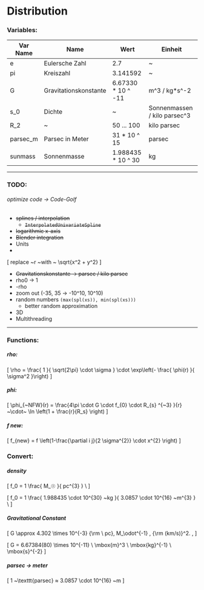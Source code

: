 # Distribution

### Variables:

Var Name | Name | Wert | Einheit
-- | -- | -- | --
e  | Eulersche Zahl | 2.7 | ~ |
pi | Kreiszahl | 3.141592 | ~ |
G | Gravitationskonstante | 6.67330 * 10 ^ -11 | m^3 / kg*s^-2
s_0 | Dichte | ~ | Sonnenmassen / kilo parsec^3 |
R_2 | ~ | 50 ... 100 | kilo parsec |
parsec_m | Parsec in Meter | 31 * 10 ^ 15 | parsec |
sunmass | Sonnenmasse | 1.988435 * 10 ^ 30 | kg

---

### TODO:
###### optimize code -> Code-Golf

- ~~splines / interpolation~~
  - ~~`InterpolatedUnivariateSpline`~~
- ~~logarithmic x-axis~~
- ~~Blender integration~~
- Units
-
\[
  replace ~r ~with  ~ \sqrt{x^2 + y^2}
\]
- ~~Gravitationskonstante -> parsec / kilo parsec~~
- rho0 -> 1
- -rho
- zoom out (-35, 35 -> -10^10, 10^10)
- random numbers ```(max(spl(xs)), min(spl(xs)))```
  - better random approximation
- 3D
- Multithreading

---

### Functions:

##### rho:

\[
\rho = \frac{ 1 }{ \sqrt{2\pi} \cdot \sigma } \cdot \exp\left(- \frac{ \phi(r) }{ \sigma^2 }\right)
\]

##### phi:

\[
  \phi_{~NFW}(r) = \frac{4\pi \cdot G \cdot f_{0} \cdot R_{s} ^{~3} }{r} ~\cdot~ \ln \left(1 + \frac{r}{R_s} \right)
\]

##### f new:

\[
  f_{new} = f \left(1-\frac{\partial i j}{2 \sigma^{2}} \cdot x^{2} \right)
\]

### Convert:

##### density

\[
  f_0 = 1 \frac{ M_☉ }{ pc^{3} } \\
\]

\[
  f_0 = 1 \frac{ 1.988435 \cdot 10^{30} ~kg }{ 3.0857 \cdot 10^{16} ~m^{3} } \\
\]

##### Gravitational Constant
\[
  G \approx 4.302 \times 10^{-3} {\rm \ pc}\, M_\odot^{-1} \, {\rm (km/s)}^2. \,
\]

\[
  G = 6.67384(80) \times 10^{-11} \ \mbox{m}^3 \ \mbox{kg}^{-1} \ \mbox{s}^{-2}
\]

##### parsec -> meter
\[
  1 ~\texttt{parsec} ≈ 3.0857 \cdot 10^{16} ~m
\]
